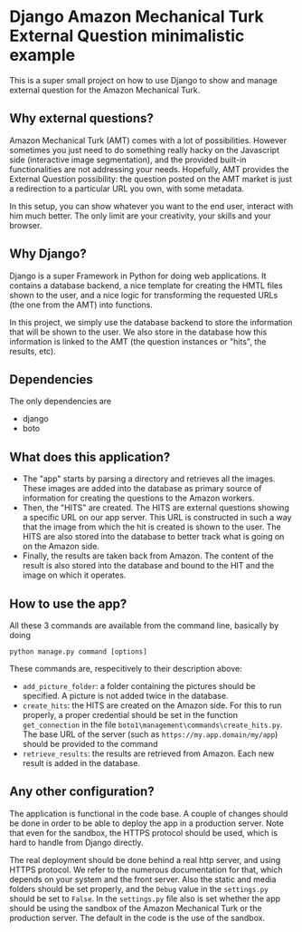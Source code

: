 Django Amazon Mechanical Turk External Question minimalistic example
====================================================================

This is a super small project on how to use Django to show and manage external question for the Amazon Mechanical Turk. 

Why external questions?
-----------------------
Amazon Mechanical Turk (AMT) comes with a lot of possibilities. However sometimes you just need to do something really hacky on the Javascript side (interactive image segmentation), and the provided built-in functionalities are not addressing your needs. Hopefully, AMT provides the External Question possibility: the question posted on the AMT market is just a redirection to a particular URL you own, with some metadata. 

In this setup, you can show whatever you want to the end user, interact with him much better. The only limit are your creativity, your skills and your browser.

Why Django?
-----------
Django is a super Framework in Python for doing web applications. It contains a database backend, a nice template for creating the HMTL files shown to the user, and a nice logic for transforming the requested URLs (the one from the AMT) into functions.

In this project, we simply use the database backend to store the information that will be shown to the user. We also store in the database how this information is linked to the AMT (the question instances or "hits", the results, etc).

Dependencies
------------
The only dependencies are

* django
* boto

What does this application?
---------------------------

* The "app" starts by parsing a directory and retrieves all the images. These images are added into the database as primary source of information for creating the questions to the Amazon workers. 
* Then, the "HITS" are created. The HITS are external questions showing a specific URL on our app server. This URL is constructed in such a way that the image from which the hit is created is shown to the user. The HITS are also stored into the database to better track what is going on on the Amazon side.
* Finally, the results are taken back from Amazon. The content of the result is also stored into the database and bound to the HIT and the image on which it operates. 

How to use the app?
-------------------
All these 3 commands are available from the command line, basically by doing
```
python manage.py command [options]
```

These commands are, respecitively to their description above:

* `add_picture_folder`: a folder containing the pictures should be specified. A picture is not added twice in the database.
* `create_hits`: the HITS are created on the Amazon side. For this to run properly, a proper credential should be set in the function `get_connection` in the file `boto1\management\commands\create_hits.py`. The base URL of the server (such as `https://my.app.domain/my/app`) should be provided to the command
* `retrieve_results`: the results are retrieved from Amazon. Each new result is added in the database. 

Any other configuration?
------------------------
The application is functional in the code base. A couple of changes should be done in order to be able to deploy the app in a production server. Note that even for the sandbox, the HTTPS protocol should be used, which is hard to handle from Django directly.

The real deployment should be done behind a real http server, and using HTTPS protocol. We refer to the numerous documentation for that, which depends on your system and the front server. Also the static and media folders should be set properly, and the `Debug` value in the `settings.py` should be set to `False`.
In the `settings.py` file also is set whether the app should be using the sandbox of the Amazon Mechanical Turk or the production server. The default in the code is the use of the sandbox.
